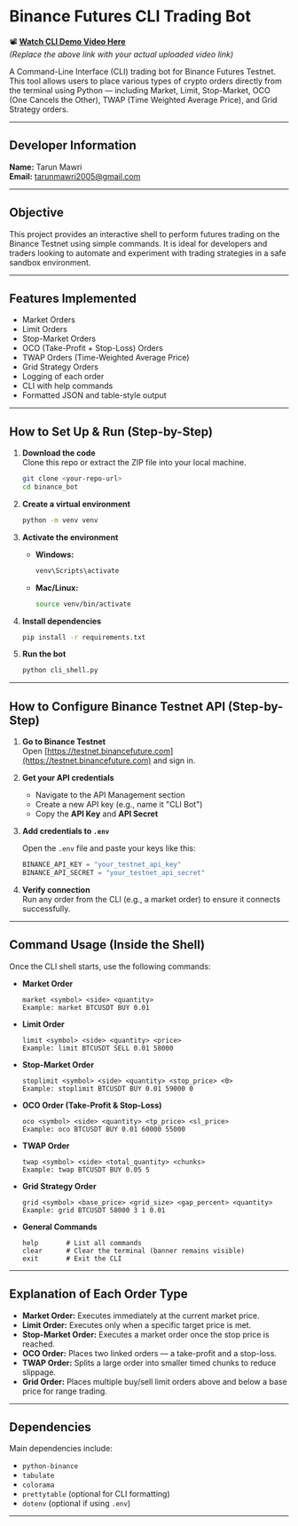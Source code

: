 # Binance Futures CLI Trading Bot

📽️ **[Watch CLI Demo Video Here](https://drive.google.com/file/d/1-cli-demo-video-link/view?usp=sharing)**  
*(Replace the above link with your actual uploaded video link)*

A Command-Line Interface (CLI) trading bot for Binance Futures Testnet.  
This tool allows users to place various types of crypto orders directly from the terminal using Python — including Market, Limit, Stop-Market, OCO (One Cancels the Other), TWAP (Time Weighted Average Price), and Grid Strategy orders.

---

## Developer Information

**Name:** Tarun Mawri  
**Email:** tarunmawri2005@gmail.com

---

## Objective

This project provides an interactive shell to perform futures trading on the Binance Testnet using simple commands. It is ideal for developers and traders looking to automate and experiment with trading strategies in a safe sandbox environment.

---

## Features Implemented

- Market Orders
- Limit Orders
- Stop-Market Orders
- OCO (Take-Profit + Stop-Loss) Orders
- TWAP Orders (Time-Weighted Average Price)
- Grid Strategy Orders
- Logging of each order
- CLI with help commands
- Formatted JSON and table-style output

---

## How to Set Up & Run (Step-by-Step)

1. **Download the code**  
   Clone this repo or extract the ZIP file into your local machine.

   ```bash
   git clone <your-repo-url>
   cd binance_bot
   ```

2. **Create a virtual environment**

   ```bash
   python -m venv venv
   ```

3. **Activate the environment**

   - **Windows:**
     ```bash
     venv\Scripts\activate
     ```
   - **Mac/Linux:**
     ```bash
     source venv/bin/activate
     ```

4. **Install dependencies**

   ```bash
   pip install -r requirements.txt
   ```

5. **Run the bot**

   ```bash
   python cli_shell.py
   ```

---

## How to Configure Binance Testnet API (Step-by-Step)

1. **Go to Binance Testnet**  
   Open [https://testnet.binancefuture.com](https://testnet.binancefuture.com) and sign in.

2. **Get your API credentials**  
   - Navigate to the API Management section  
   - Create a new API key (e.g., name it "CLI Bot")  
   - Copy the **API Key** and **API Secret**

3. **Add credentials to `.env`**

   Open the `.env` file and paste your keys like this:

   ```python
   BINANCE_API_KEY = "your_testnet_api_key"
   BINANCE_API_SECRET = "your_testnet_api_secret"
   ```

4. **Verify connection**  
   Run any order from the CLI (e.g., a market order) to ensure it connects successfully.

---

## Command Usage (Inside the Shell)

Once the CLI shell starts, use the following commands:

- **Market Order**
  ```
  market <symbol> <side> <quantity>
  Example: market BTCUSDT BUY 0.01
  ```

- **Limit Order**
  ```
  limit <symbol> <side> <quantity> <price>
  Example: limit BTCUSDT SELL 0.01 58000
  ```

- **Stop-Market Order**
  ```
  stoplimit <symbol> <side> <quantity> <stop_price> <0>
  Example: stoplimit BTCUSDT BUY 0.01 59000 0
  ```

- **OCO Order (Take-Profit & Stop-Loss)**
  ```
  oco <symbol> <side> <quantity> <tp_price> <sl_price>
  Example: oco BTCUSDT BUY 0.01 60000 55000
  ```

- **TWAP Order**
  ```
  twap <symbol> <side> <total_quantity> <chunks>
  Example: twap BTCUSDT BUY 0.05 5
  ```

- **Grid Strategy Order**
  ```
  grid <symbol> <base_price> <grid_size> <gap_percent> <quantity>
  Example: grid BTCUSDT 58000 3 1 0.01
  ```

- **General Commands**
  ```
  help       # List all commands
  clear      # Clear the terminal (banner remains visible)
  exit       # Exit the CLI
  ```

---

## Explanation of Each Order Type

- **Market Order:** Executes immediately at the current market price.
- **Limit Order:** Executes only when a specific target price is met.
- **Stop-Market Order:** Executes a market order once the stop price is reached.
- **OCO Order:** Places two linked orders — a take-profit and a stop-loss.
- **TWAP Order:** Splits a large order into smaller timed chunks to reduce slippage.
- **Grid Order:** Places multiple buy/sell limit orders above and below a base price for range trading.

---

## Dependencies

Main dependencies include:

- `python-binance`
- `tabulate`
- `colorama`
- `prettytable` (optional for CLI formatting)
- `dotenv` (optional if using `.env`)

---